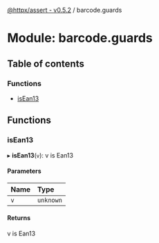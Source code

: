 [@httpx/assert - v0.5.2](../README.md) / barcode.guards

# Module: barcode.guards

## Table of contents

### Functions

- [isEan13](barcode_guards.md#isean13)

## Functions

### isEan13

▸ **isEan13**(`v`): v is Ean13

#### Parameters

| Name | Type |
| :------ | :------ |
| `v` | `unknown` |

#### Returns

v is Ean13
